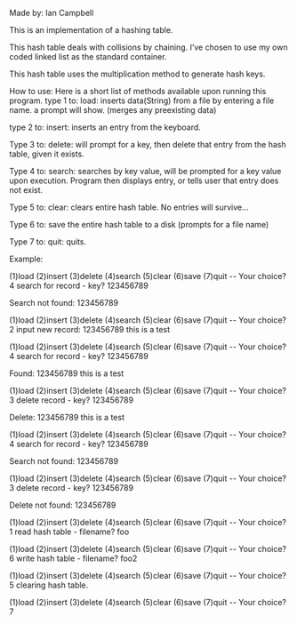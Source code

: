 Made by: Ian Campbell

This is an implementation of a hashing table.  

This hash table deals with collisions by chaining. I’ve chosen to use my own coded linked list as the standard container. 

This hash table uses the multiplication method to generate hash keys. 

How to use:
Here is a short list of methods available upon running this program. 
type 1 to: load: inserts data(String) from a file by entering a file name. a prompt will show. (merges any preexisting data)

type 2 to: insert: inserts an entry from the keyboard.

Type 3 to: delete: will prompt for a key, then delete that entry from the hash table, given it exists. 

Type 4 to: search: searches by key value, will be prompted for a key value upon execution. Program then displays entry, or tells user that entry does not exist. 

Type 5 to: clear: clears entire hash table. No entries will survive…

Type 6 to: save the entire hash table to a disk (prompts for a file name) 

Type 7 to: quit: quits.

Example: 

(1)load (2)insert (3)delete (4)search (5)clear (6)save (7)quit -- Your choice? 4
search for record - key? 123456789

Search not found: 123456789

(1)load (2)insert (3)delete (4)search (5)clear (6)save (7)quit -- Your choice? 2
input new record:
123456789 this is a test

(1)load (2)insert (3)delete (4)search (5)clear (6)save (7)quit -- Your choice? 4
search for record - key? 123456789

Found: 123456789 this is a test

(1)load (2)insert (3)delete (4)search (5)clear (6)save (7)quit -- Your choice? 3
delete record - key? 123456789

Delete: 123456789 this is a test

(1)load (2)insert (3)delete (4)search (5)clear (6)save (7)quit -- Your choice? 4
search for record - key? 123456789

Search not found: 123456789

(1)load (2)insert (3)delete (4)search (5)clear (6)save (7)quit -- Your choice? 3
delete record - key? 123456789

Delete not found: 123456789

(1)load (2)insert (3)delete (4)search (5)clear (6)save (7)quit -- Your choice? 1
read hash table - filename? foo

(1)load (2)insert (3)delete (4)search (5)clear (6)save (7)quit -- Your choice? 6
write hash table - filename? foo2

(1)load (2)insert (3)delete (4)search (5)clear (6)save (7)quit -- Your choice? 5
clearing hash table.

(1)load (2)insert (3)delete (4)search (5)clear (6)save (7)quit -- Your choice? 7